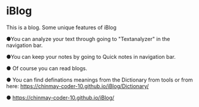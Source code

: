 # iBlog
This is a blog. Some unique features of iBlog


●You can analyze your text through going to "Textanalyzer" in the navigation bar.

●You can keep your notes by going to Quick notes in navigation bar.

● Of course you can read blogs.

● You can find definations meanings from the Dictionary from tools or from  here: https://chinmay-coder-10.github.io/iBlog/Dictionary/ 



● https://chinmay-coder-10.github.io/iBlog/
